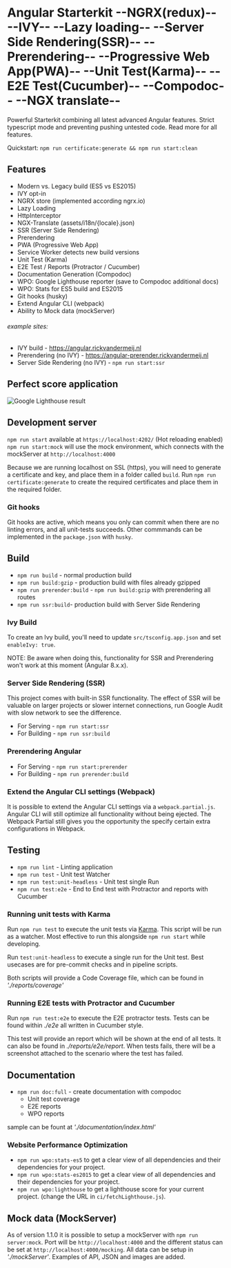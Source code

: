 # Angular Starterkit --NGRX(redux)-- --IVY-- --Lazy loading-- --Server Side Rendering(SSR)-- --Prerendering-- --Progressive Web App(PWA)-- --Unit Test(Karma)-- --E2E Test(Cucumber)-- --Compodoc-- --NGX translate--

Powerful Starterkit combining all latest advanced Angular features. Strict typescript mode and preventing pushing untested code. Read more for all features.

Quickstart: `npm run certificate:generate && npm run start:clean`

## Features

-   Modern vs. Legacy build (ES5 vs ES2015)
-   IVY opt-in
-   NGRX store (implemented according ngrx.io)
-   Lazy Loading
-   HttpInterceptor
-   NGX-Translate (assets/i18n/{locale}.json)
-   SSR (Server Side Rendering)
-   Prerendering
-   PWA (Progressive Web App)
-   Service Worker detects new build versions
-   Unit Test (Karma)
-   E2E Test / Reports (Protractor / Cucumber)
-   Documentation Generation (Compodoc)
-   WPO: Google Lighthouse reporter (save to Compodoc additional docs)
-   WPO: Stats for ES5 build and ES2015
-   Git hooks (husky)
-   Extend Angular CLI (webpack)
-   Ability to Mock data (mockServer)

###### example sites:

-   IVY build - https://angular.rickvandermeij.nl
-   Prerendering (no IVY) - https://angular-prerender.rickvandermeij.nl
-   Server Side Rendering (no IVY) - `npm run start:ssr`

## Perfect score application

![Google Lighthouse result](https://angular.rickvandermeij.nl/assets/google-audit.png)

## Development server

`npm run start` available at `https://localhost:4202/` (Hot reloading enabled)
`npm run start:mock` will use the mock environment, which connects with the mockServer at `http://localhost:4000`

Because we are running localhost on SSL (https), you will need to generate a certificate and key, and place them in a folder called `build`. Run `npm run certificate:generate` to create the required certificates and place them in the required folder.

### Git hooks

Git hooks are active, which means you only can commit when there are no linting errors, and all unit-tests succeeds. Other commmands can be implemented in the `package.json` with `husky`.

## Build

-   `npm run build` - normal production build
-   `npm run build:gzip` - production build with files already gzipped
-   `npm run prerender:build` - `npm run build:gzip` with prerendering all routes
-   `npm run ssr:build`- production build with Server Side Rendering

### Ivy Build

To create an Ivy build, you'll need to update `src/tsconfig.app.json` and set `enableIvy: true`.

NOTE: Be aware when doing this, functionality for SSR and Prerendering won't work at this moment (Angular 8.x.x).

### Server Side Rendering (SSR)

This project comes with built-in SSR functionality. The effect of SSR will be valuable on larger projects or slower internet connections, run Google Audit with slow network to see the difference.

-   For Serving - `npm run start:ssr`
-   For Building - `npm run ssr:build`

### Prerendering Angular

-   For Serving - `npm run start:prerender`
-   For Building - `npm run prerender:build`

### Extend the Angular CLI settings (Webpack)

It is possible to extend the Angular CLI settings via a `webpack.partial.js`. Angular CLI will still optimize all functionality without being ejected. The Webpack Partial still gives you the opportunity the specify certain extra configurations in Webpack.

## Testing

-   `npm run lint` - Linting application
-   `npm run test` - Unit test Watcher
-   `npm run test:unit-headless` - Unit test single Run
-   `npm run test:e2e` - End to End test with Protractor and reports with Cucumber

### Running unit tests with Karma

Run `npm run test` to execute the unit tests via [Karma](https://karma-runner.github.io). This script will be run as a watcher. Most effective to run this alongside `npm run start` while developing.

Run `test:unit-headless` to execute a single run for the Unit test. Best usecases are for pre-commit checks and in pipeline scripts.

Both scripts will provide a Code Coverage file, which can be found in _'./reports/coverage'_

### Running E2E tests with Protractor and Cucumber

Run `npm run test:e2e` to execute the E2E protractor tests. Tests can be found within _./e2e_ all written in Cucumber style.

This test will provide an report which will be shown at the end of all tests. It can also be found in _./reports/e2e/report_. When tests fails, there will be a screenshot attached to the scenario where the test has failed.

## Documentation

-   `npm run doc:full` - create documentation with compodoc
    -   Unit test coverage
    -   E2E reports
    -   WPO reports

sample can be fount at _'./documentation/index.html'_

### Website Performance Optimization

-   `npm run wpo:stats-es5` to get a clear view of all dependencies and their dependencies for your project.
-   `npm run wpo:stats-es2015` to get a clear view of all dependencies and their dependencies for your project.
-   `npm run wpo:lighthouse` to get a lighthouse score for your current project. (change the URL in `ci/fetchLighthouse.js`).

## Mock data (MockServer)

As of version 1.1.0 it is possible to setup a mockServer with `npm run server:mock`. Port will be `http://localhost:4000` and the different status can be set at `http://localhost:4000/mocking`. All data can be setup in _'./mockServer'_. Examples of API, JSON and images are added.
